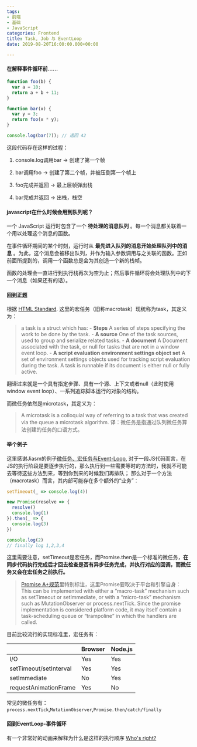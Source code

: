 ```yaml
---
tags:
- 前端
- 基础
- JavaScript
categories: Frontend
title: Task, Job 与 EventLoop
date: 2019-08-20T16:00:00.000+00:00

---
```

#### 在解释事件循环前……

```javascript
function foo(b) {
  var a = 10;
  return a + b + 11;
}

function bar(x) {
  var y = 3;
  return foo(x * y);
}

console.log(bar(7)); // 返回 42
```

这段代码存在这样的过程：

1. console.log调用bar -> 创建了第一个帧

2. bar调用foo -> 创建了第二个帧，并被压倒第一个帧上

3. foo完成并返回 -> 最上层帧弹出栈

4. bar完成并返回 -> 出栈，栈空

#### javascript在什么时候会用到队列呢？

一个 JavaScript 运行时包含了一个 **待处理的消息队列** 。每一个消息都关联着一个用以处理这个消息的函数。

在事件循环期间的某个时刻，运行时从 **最先进入队列的消息开始处理队列中的消息** 。为此，这个消息会被移出队列，并作为输入参数调用与之关联的函数。正如前面所提到的，调用一个函数总是会为其创造一个新的栈帧。

函数的处理会一直进行到执行栈再次为空为止；然后事件循环将会处理队列中的下一个消息（如果还有的话）。

#### 回到正题

根据 [HTML Standard](https://html.spec.whatwg.org/multipage/webappapis.html#event-loops). 这里的宏任务（旧称macrotask）现统称为task，其定义为：

> a task is a struct which has:
> \- **Steps**
> A series of steps specifying the work to be done by the task.
> \- **A source**
> One of the task sources, used to group and serialize related tasks.
> \- **A document**
> A Document associated with the task, or null for tasks that are not in a window event loop.
> \- **A script evaluation environment settings object set**
> A set of environment settings objects used for tracking script evaluation during the task.
> A task is runnable if its document is either null or fully active.

翻译过来就是一个具有指定步骤、具有一个源、上下文或者null（此时使用window event loop）、一系列追踪脚本运行的对象的结构。

而微任务依然是microtask，其定义为：

> A microtask is a colloquial way of referring to a task that was created via the queue a microtask algorithm. 译：微任务是指通过队列微任务算法创建的任务的口语方式。

#### 举个例子

这里感谢Jiasm的例子[微任务、宏任务与Event-Loop](https://juejin.im/post/5b73d7a6518825610072b42b),
对于一段JS代码而言，在JS的执行阶段是要逐步执行的，那么执行到一些需要等时的方法时，我就不可能去等待这些方法到来，等到你到来的时候我们再排队；
那么对于一个方法（macrotask）而言，其内部可能存在多个额外的“业务”：

```javascript
setTimeout(_ => console.log(4))

new Promise(resolve => {
  resolve()
  console.log(1)
}).then(_ => {
  console.log(3)
})

console.log(2)
// finally log 1,2,3,4
```

这里需要注意，setTimeout是宏任务，而Promise.then是一个标准的微任务，**在同步代码执行完成后才回去检查是否有异步任务完成，并执行对应的回调，而微任务又会在宏任务之前执行。**

> [Promise A+规范](https://promisesaplus.com/#notes)里特别标注，这里Promise要取决于平台和引擎自身：This can be implemented with either a “macro-task” mechanism such as setTimeout or setImmediate, or with a “micro-task” mechanism such as MutationObserver or process.nextTick. Since the promise implementation is considered platform code, it may itself contain a task-scheduling queue or “trampoline” in which the handlers are called.

目前比较流行的实现标准里，宏任务有：

|  | Browser | Node.js |
| --- | --- | --- |
| I/O | Yes | Yes |
| setTimeout/setInterval | Yes | Yes |
| setImmediate | No | Yes |
| requestAnimationFrame | Yes | No |

常见的微任务有：`process.nextTick`,`MutationObserver`,`Promise.then/catch/finally`

#### 回到EventLoop-事件循环

有一个非常好的动画来解释为什么是这样的执行顺序 [Who's right?](https://jakearchibald.com/2015/tasks-microtasks-queues-and-schedules/#level-1-bossfight)